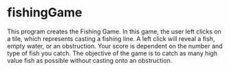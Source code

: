 # fishingGame
This program creates the Fishing Game. In this game, the user left clicks on a tile, which represents casting a fishing line. 
A left click will reveal a fish, empty water, or an obstruction. Your score is dependent on the number and type of fish you catch.
The objective of the game is to catch as many high value fish as possible without casting onto an obstruction.
